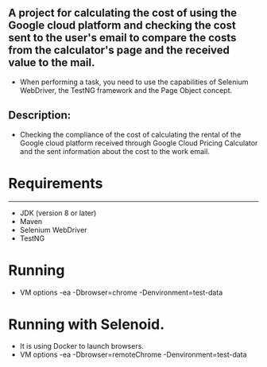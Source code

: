 ## A project for calculating the cost of using the Google cloud platform and checking the cost sent to the user's email to compare the costs from the calculator's page and the received value to the mail.
* When performing a task, you need to use the capabilities of Selenium WebDriver, the TestNG framework and the Page Object concept.

## Description:

* Checking the compliance of the cost of calculating the rental of the Google cloud platform received through Google Cloud Pricing Calculator and the sent information about the cost to the work email.

# Requirements
***
* JDK (version 8 or later)
* Maven
* Selenium WebDriver
* TestNG

# Running 
* VM options -ea -Dbrowser=chrome -Denvironment=test-data
# Running with Selenoid. 
* It is using Docker to launch browsers.
* VM options -ea -Dbrowser=remoteChrome -Denvironment=test-data